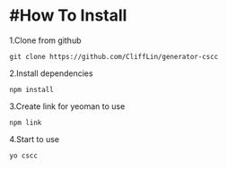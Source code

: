 #How To Install
===============
1.Clone from github

    git clone https://github.com/CliffLin/generator-cscc

2.Install dependencies

    npm install
  
3.Create link for yeoman to use

    npm link
  
4.Start to use

    yo cscc
